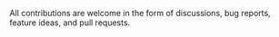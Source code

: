 All contributions are welcome in the form of discussions, bug reports, feature ideas, and pull requests.
